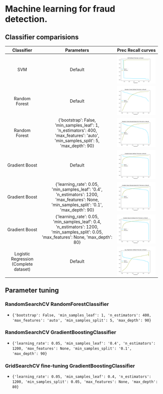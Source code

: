 # Machine learning for fraud detection.

## Classifier comparisions

| Classifier | Parameters | Prec Recall curves |
:-----------:|:----------:|:------------------:
| SVM		 | Default	  | ![](plots/svm-default.png) |
| Random Forest | Default | ![](plots/rf-default.png)  |
| Random Forest | {'bootstrap': False, 'min_samples_leaf': 1, 'n_estimators': 400, 'max_features': 'auto', 'min_samples_split': 5, 'max_depth': 90} | ![](plots/rf-rscv.png) |
| Gradient Boost| Default | ![](plots/gb-default.png)  |
| Gradient Boost|  {'learning_rate': 0.05, 'min_samples_leaf': '0.4', 'n_estimators': 1200, 'max_features': None, 'min_samples_split': '0.1', 'max_depth': 90} | ![](plots/gb-rscv.png) |
| Gradient Boost| {'learning_rate': 0.05, 'min_samples_leaf': 0.4, 'n_estimators': 1200, 'min_samples_split': 0.05, 'max_features': None, 'max_depth': 80} | ![](plots/gb-gscv.png) |
| Logistic Regression (Complete dataset) | Default | ![](plots/lr-default-complete.png) |

## Parameter tuning

### RandomSearchCV RandomForestClassifier
* `{'bootstrap': False, 'min_samples_leaf': 1, 'n_estimators': 400, 'max_features': 'auto', 'min_samples_split': 5, 'max_depth': 90}`

### RandomSearchCV GradientBoostingClassifier
* `{'learning_rate': 0.05, 'min_samples_leaf': '0.4', 'n_estimators': 1200, 'max_features': None, 'min_samples_split': '0.1', 'max_depth': 90}`

### GridSearchCV fine-tuning GradientBoostingClassifier
* `{'learning_rate': 0.05, 'min_samples_leaf': 0.4, 'n_estimators': 1200, 'min_samples_split': 0.05, 'max_features': None, 'max_depth': 80}`